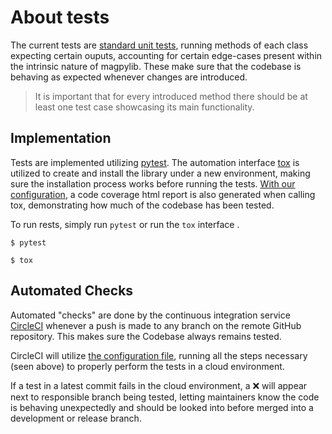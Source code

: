 # About tests

The current tests are [standard unit tests](https://en.wikipedia.org/wiki/Unit_testing), running methods of each class expecting certain ouputs, accounting for certain edge-cases present within the intrinsic nature of magpylib. These make sure that the codebase is behaving as expected whenever changes are introduced.

>It is important that for every introduced method there should be at least one test case showcasing its main functionality.

## Implementation

Tests are implemented utilizing [pytest](https://docs.pytest.org/en/latest/). The automation interface [tox](https://tox.readthedocs.io/en/latest/) is utilized to create and install the library under a new environment, making sure the installation process works before running the tests. [With our configuration](../tox.ini), a code coverage html report is also generated when calling tox, demonstrating how much of the codebase has been tested.

To run rests, simply run `pytest` or run the `tox` interface .

```
$ pytest
```

```
$ tox
```

## Automated Checks

Automated "checks" are done by the continuous integration service [CircleCI](https://circleci.com/) whenever a push is made to any branch on the remote GitHub repository. This makes sure the Codebase always remains tested. 

CircleCI will utilize [the configuration file](../.circleci/config.yml), running all the steps necessary (seen above) to properly perform the tests in a cloud environment.  

If a test in a latest commit fails in the cloud environment, a ❌ will appear next to responsible branch being tested, letting maintainers know the code is behaving unexpectedly and should be looked into before merged into a development or release branch.